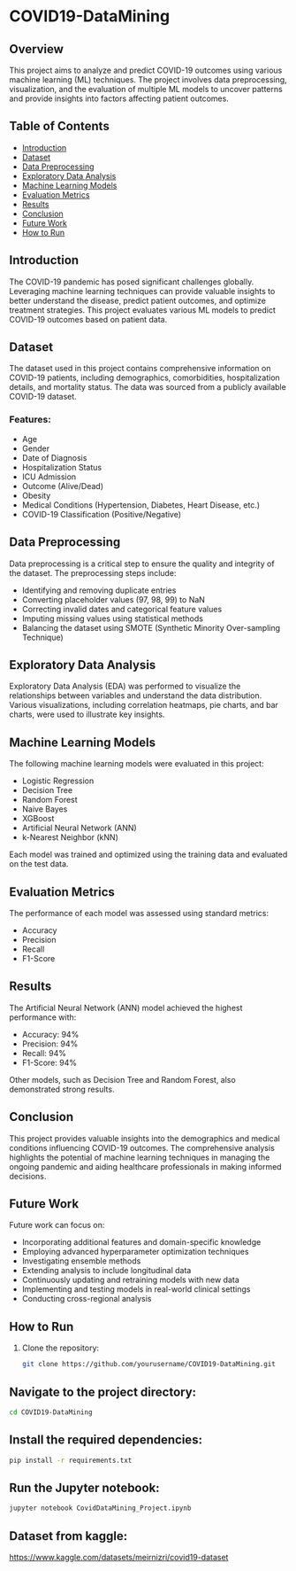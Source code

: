 # COVID19-DataMining

## Overview
This project aims to analyze and predict COVID-19 outcomes using various machine learning (ML) techniques. The project involves data preprocessing, visualization, and the evaluation of multiple ML models to uncover patterns and provide insights into factors affecting patient outcomes.

## Table of Contents
- [Introduction](#introduction)
- [Dataset](#dataset)
- [Data Preprocessing](#data-preprocessing)
- [Exploratory Data Analysis](#exploratory-data-analysis)
- [Machine Learning Models](#machine-learning-models)
- [Evaluation Metrics](#evaluation-metrics)
- [Results](#results)
- [Conclusion](#conclusion)
- [Future Work](#future-work)
- [How to Run](#how-to-run)

## Introduction
The COVID-19 pandemic has posed significant challenges globally. Leveraging machine learning techniques can provide valuable insights to better understand the disease, predict patient outcomes, and optimize treatment strategies. This project evaluates various ML models to predict COVID-19 outcomes based on patient data.

## Dataset
The dataset used in this project contains comprehensive information on COVID-19 patients, including demographics, comorbidities, hospitalization details, and mortality status. The data was sourced from a publicly available COVID-19 dataset.

### Features:
- Age
- Gender
- Date of Diagnosis
- Hospitalization Status
- ICU Admission
- Outcome (Alive/Dead)
- Obesity
- Medical Conditions (Hypertension, Diabetes, Heart Disease, etc.)
- COVID-19 Classification (Positive/Negative)

## Data Preprocessing
Data preprocessing is a critical step to ensure the quality and integrity of the dataset. The preprocessing steps include:
- Identifying and removing duplicate entries
- Converting placeholder values (97, 98, 99) to NaN
- Correcting invalid dates and categorical feature values
- Imputing missing values using statistical methods
- Balancing the dataset using SMOTE (Synthetic Minority Over-sampling Technique)

## Exploratory Data Analysis
Exploratory Data Analysis (EDA) was performed to visualize the relationships between variables and understand the data distribution. Various visualizations, including correlation heatmaps, pie charts, and bar charts, were used to illustrate key insights.

## Machine Learning Models
The following machine learning models were evaluated in this project:
- Logistic Regression
- Decision Tree
- Random Forest
- Naive Bayes
- XGBoost
- Artificial Neural Network (ANN)
- k-Nearest Neighbor (kNN)

Each model was trained and optimized using the training data and evaluated on the test data.

## Evaluation Metrics
The performance of each model was assessed using standard metrics:
- Accuracy
- Precision
- Recall
- F1-Score

## Results
The Artificial Neural Network (ANN) model achieved the highest performance with:
- Accuracy: 94%
- Precision: 94%
- Recall: 94%
- F1-Score: 94%

Other models, such as Decision Tree and Random Forest, also demonstrated strong results.

## Conclusion
This project provides valuable insights into the demographics and medical conditions influencing COVID-19 outcomes. The comprehensive analysis highlights the potential of machine learning techniques in managing the ongoing pandemic and aiding healthcare professionals in making informed decisions.

## Future Work
Future work can focus on:
- Incorporating additional features and domain-specific knowledge
- Employing advanced hyperparameter optimization techniques
- Investigating ensemble methods
- Extending analysis to include longitudinal data
- Continuously updating and retraining models with new data
- Implementing and testing models in real-world clinical settings
- Conducting cross-regional analysis

## How to Run
1. Clone the repository:
   ```sh
   git clone https://github.com/yourusername/COVID19-DataMining.git

## Navigate to the project directory:
```sh
cd COVID19-DataMining
```
## Install the required dependencies:
```sh
pip install -r requirements.txt
```
## Run the Jupyter notebook:
```sh
jupyter notebook CovidDataMining_Project.ipynb
```
## Dataset from kaggle:
https://www.kaggle.com/datasets/meirnizri/covid19-dataset
